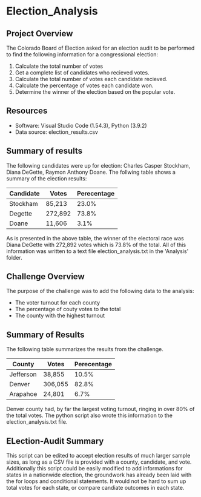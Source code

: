# Election_Analysis
## Project Overview
The Colorado Board of Election asked for an election audit to be performed to find the following information for a congressional election:
1. Calculate the total number of votes
2. Get a complete list of candidates who recieved votes.
3. Calculate the total number of votes each candidate recieved.
4. Calculate the percentage of votes each candidate won.
5. Determine the winner of the election based on the popular vote.

## Resources
- Software: Visual Studio Code (1.54.3), Python (3.9.2)
- Data source: election_results.csv

## Summary of results
The following candidates were up for election: Charles Casper Stockham, Diana DeGette, Raymon Anthony Doane. The follwing table shows a summary of the election results:

| Candidate   | Votes       | Perecentage |
| ----------- | ----------- | ----------|
| Stockham    | 85,213      | 23.0%     |
| Degette     | 272,892     | 73.8%     |
| Doane       | 11,606      | 3.1%      |
         

As is presented in the above table, the winner of the electoral race was Diana DeGette with 272,892 votes which is 73.8% of the total. All of this information was written to a text file election_analysis.txt in the 'Analysis' folder.

## Challenge Overview
The purpose of the challenge was to add the following data to the analysis:
- The voter turnout for each county
- The percentage of couty votes to the total
- The county with the highest turnout

## Summary of Results

The following table summarizes the results from the challenge.

| County   | Votes       | Perecentage |
| ----------- | ----------- | ----------|
| Jefferson   | 38,855      | 10.5%     |
| Denver      | 306,055     | 82.8%     |
| Arapahoe    | 24,801      | 6.7%      |
        

Denver county had, by far the largest voting turnout, ringing in over 80% of the total votes. The python script also wrote this information to the election_analysis.txt file.

## ELection-Audit Summary
This script can be edited to accept election results of much larger sample sizes, as long as a CSV file is provided with a county, candidate, and vote. Additionally this script could be easily modified to add informations for states in a nationwide election, the groundwork has already been laid with the for loops and conditional statements. It would not be hard to sum up total votes for each state, or compare candiate outcomes in each state.
